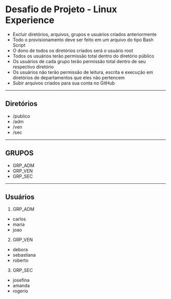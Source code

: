 # Desafio de Projeto - Linux Experience

* Excluir diretórios, arquivos, grupos e usuários criados anteriormente
* Todo o provisionamento deve ser feito em um arquivo do tipo Bash Script
* O dono de todos os diretórios criados será o usuário root
* Todos os usuários terão permissão total dentro do diretório público
* Os usuários de cada grupo terão permissão total dentro de seu respectivo diretório
* Os usuários não terão permissão de leitura, escrita e execução em diretórios de departamentos que eles não pertencem
* Subir arquivos criados para sua conta no GitHub

---

## Diretórios
* /publico
* /adm
* /ven
* /sec

---

## GRUPOS
* GRP_ADM
* GRP_VEN
* GRP_SEC

---

## Usuários
1. GRP_ADM
* carlos
* maria
* joao
2. GRP_VEN
* debora
* sebastiana
* roberto
3. GRP_SEC
* josefina
* amanda
* rogerio